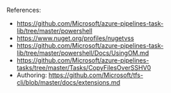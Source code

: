 References: 
 - https://github.com/Microsoft/azure-pipelines-task-lib/tree/master/powershell
 - https://www.nuget.org/profiles/nugetvss
 - https://github.com/Microsoft/azure-pipelines-task-lib/tree/master/powershell/Docs/UsingOM.md
 - https://github.com/Microsoft/azure-pipelines-tasks/tree/master/Tasks/CopyFilesOverSSHV0
 - Authoring: https://github.com/Microsoft/tfs-cli/blob/master/docs/extensions.md